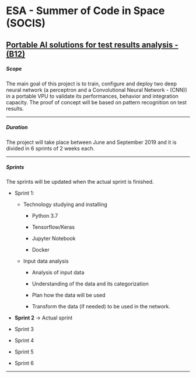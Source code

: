 # ESA - Summer of Code in Space (SOCIS)
## [Portable AI solutions for test results analysis - (B12)](https://socis.esa.int/projects/)

##### Scope

The main goal of this project is to train, configure and deploy two deep neural network (a perceptron and a Convolutional Neural Network - (CNN)) in a portable VPU to validate its performances, behavior and integration capacity. The proof of concept will be based on pattern recognition on test results.

---

##### Duration

The project will take place between June and September 2019 and it is divided in 6 sprints of 2 weeks each.

---

##### Sprints

The sprints will be updated when the actual sprint is finished.
* Sprint 1:

  * Technology studying and installing

    * Python 3.7

    * Tensorflow/Keras

    * Jupyter Notebook

    * Docker

  * Input data analysis

    * Analysis of input data

    * Understanding of the data and its categorization

    * Plan how the data will be used

    * Transform the data (if needed) to be used in the network.

* **Sprint 2** -> Actual sprint

* Sprint 3

* Sprint 4

* Sprint 5

* Sprint 6

---
